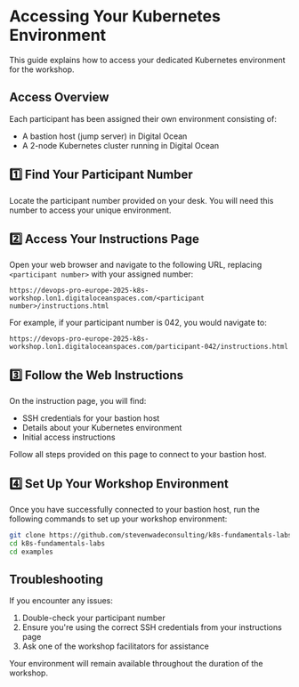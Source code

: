 # Accessing Your Kubernetes Environment

This guide explains how to access your dedicated Kubernetes environment for the workshop.

## Access Overview

Each participant has been assigned their own environment consisting of:

- A bastion host (jump server) in Digital Ocean
- A 2-node Kubernetes cluster running in Digital Ocean

## 1️⃣ Find Your Participant Number

Locate the participant number provided on your desk. You will need this number to access your unique environment.

## 2️⃣ Access Your Instructions Page

Open your web browser and navigate to the following URL, replacing `<participant number>` with your assigned number:

```
https://devops-pro-europe-2025-k8s-workshop.lon1.digitaloceanspaces.com/<participant number>/instructions.html
```

For example, if your participant number is 042, you would navigate to:
```
https://devops-pro-europe-2025-k8s-workshop.lon1.digitaloceanspaces.com/participant-042/instructions.html
```

## 3️⃣ Follow the Web Instructions

On the instruction page, you will find:

- SSH credentials for your bastion host
- Details about your Kubernetes environment
- Initial access instructions

Follow all steps provided on this page to connect to your bastion host.

## 4️⃣ Set Up Your Workshop Environment

Once you have successfully connected to your bastion host, run the following commands to set up your workshop environment:

```bash
git clone https://github.com/stevenwadeconsulting/k8s-fundamentals-labs.git
cd k8s-fundamentals-labs
cd examples
```

## Troubleshooting

If you encounter any issues:

1. Double-check your participant number
2. Ensure you're using the correct SSH credentials from your instructions page
3. Ask one of the workshop facilitators for assistance

Your environment will remain available throughout the duration of the workshop.
